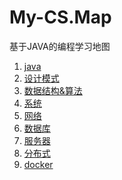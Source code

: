 # My-CS.Map

基于JAVA的编程学习地图

1. [java](./JAVA)
2. [设计模式](./degin_pattern)
3. [数据结构&算法]()
4. [系统]()
5. [网络]()
6. [数据库]()
7. [服务器]()
8. [分布式]()
9. [docker]()


